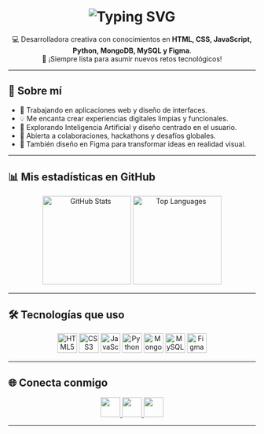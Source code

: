 <h1 align="center">
  <img src="https://readme-typing-svg.demolab.com?font=Fira+Code&size=32&duration=2000&pause=100&color=F793FF&center=true&vCenter=true&width=600&lines=Hola+Mundo!;Soy+Maria+Juliana;Desarrolladora+Web;Apasionada+por+la+tecnología;Amante+del+aprendizaje" alt="Typing SVG" />
</h1>

<p align="center">
  💻 Desarrolladora creativa con conocimientos en <strong>HTML, CSS, JavaScript, Python, MongoDB, MySQL y Figma</strong>. <br/>
  🌌 ¡Siempre lista para asumir nuevos retos tecnológicos!
</p>

---

## 🧠 Sobre mí

- 🔭 Trabajando en aplicaciones web y diseño de interfaces.
- 💡 Me encanta crear experiencias digitales limpias y funcionales.
- 🧪 Explorando Inteligencia Artificial y diseño centrado en el usuario.
- 🤝 Abierta a colaboraciones, hackathons y desafíos globales.
- 🎨 También diseño en Figma para transformar ideas en realidad visual.

---

## 📊 Mis estadísticas en GitHub

<div align="center">
  <img src="https://github-readme-stats.vercel.app/api?username=Maria-Juliana-Saavedra-Mejia&show_icons=true&theme=tokyonight&include_all_commits=true&count_private=true&hide_border=false" height="180" alt="GitHub Stats"/>
  <img src="https://github-readme-stats.vercel.app/api/top-langs/?username=Maria-Juliana-Saavedra-Mejia&layout=compact&theme=tokyonight&langs_count=6&hide_border=false" height="180" alt="Top Languages"/>
</div>

---

## 🛠️ Tecnologías que uso

<div align="center">
  <img src="https://cdn.jsdelivr.net/gh/devicons/devicon/icons/html5/html5-original.svg" height="40" alt="HTML5" />
  <img src="https://cdn.jsdelivr.net/gh/devicons/devicon/icons/css3/css3-original.svg" height="40" alt="CSS3" />
  <img src="https://cdn.jsdelivr.net/gh/devicons/devicon/icons/javascript/javascript-original.svg" height="40" alt="JavaScript" />
  <img src="https://cdn.jsdelivr.net/gh/devicons/devicon/icons/python/python-original.svg" height="40" alt="Python" />
  <img src="https://cdn.jsdelivr.net/gh/devicons/devicon/icons/mongodb/mongodb-original.svg" height="40" alt="MongoDB" />
  <img src="https://cdn.jsdelivr.net/gh/devicons/devicon/icons/mysql/mysql-original.svg" height="40" alt="MySQL" />
  <img src="https://cdn.jsdelivr.net/gh/devicons/devicon/icons/figma/figma-original.svg" height="40" alt="Figma" />
</div>


---

## 🌐 Conecta conmigo

<div align="center">
  <a href="https://www.linkedin.com/in/maria-juliana-saavedra-mejia-3ba0b1356/" target="_blank">
    <img src="https://raw.githubusercontent.com/maurodesouza/profile-readme-generator/master/src/assets/icons/social/linkedin/default.svg" height="40" />
  </a>
  <a href="mailto:saavedra.mariaju@gmail.com" target="_blank">
    <img src="https://raw.githubusercontent.com/maurodesouza/profile-readme-generator/master/src/assets/icons/social/gmail/default.svg" height="40" />
  </a>
  <a href="https://wa.me/3182500733" target="_blank">
    <img src="https://raw.githubusercontent.com/maurodesouza/profile-readme-generator/master/src/assets/icons/social/whatsapp/default.svg" height="40" />
  </a>
</div>

---
